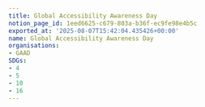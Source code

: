 ```yaml
---
title: Global Accessibility Awareness Day
notion_page_id: 1eed6625-c679-803a-b36f-ec9fe98e4b5c
exported_at: '2025-08-07T15:42:04.435426+00:00'
name: Global Accessibility Awareness Day
organisations:
- GAAD
SDGs:
- 4
- 5
- 10
- 16
---
```


